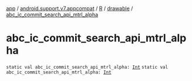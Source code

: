 [app](../../../index.md) / [android.support.v7.appcompat](../../index.md) / [R](../index.md) / [drawable](index.md) / [abc_ic_commit_search_api_mtrl_alpha](./abc_ic_commit_search_api_mtrl_alpha.md)

# abc_ic_commit_search_api_mtrl_alpha

`static val abc_ic_commit_search_api_mtrl_alpha: `[`Int`](https://kotlinlang.org/api/latest/jvm/stdlib/kotlin/-int/index.html)
`static val abc_ic_commit_search_api_mtrl_alpha: `[`Int`](https://kotlinlang.org/api/latest/jvm/stdlib/kotlin/-int/index.html)